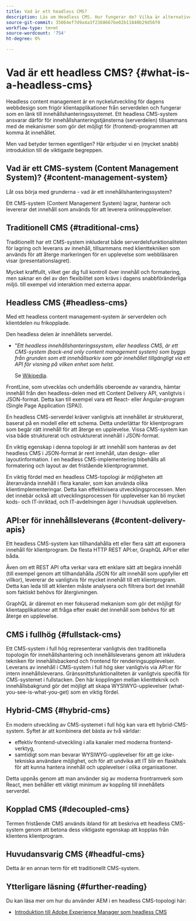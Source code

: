 ```yaml
---
title: Vad är ett headless CMS?
description: Läs om Headless CMS. Hur fungerar de? Vilka är alternativen och skillnaderna? Varför vill du använda ett headless CMS?
source-git-commit: 35064ef7d9a4a3f2368667be02b11840b29d56f0
workflow-type: tm+mt
source-wordcount: '754'
ht-degree: 0%

---
```



# Vad är ett headless CMS? {#what-is-a-headless-cms}

Headless content management är en nyckelutveckling för dagens webbdesign som frigör klientapplikationer från serverdelen och fungerar som en länk till innehållshanteringssystemet. Ett headless CMS-system ansvarar därför för innehållshanteringstjänsterna (serverdelen) tillsammans med de mekanismer som gör det möjligt för (frontend)-programmen att komma åt innehållet.

Men vad betyder termen egentligen? Här erbjuder vi en (mycket snabb) introduktion till de viktigaste begreppen.

## Vad är ett CMS-system (Content Management System)? {#content-management-system}

Låt oss börja med grunderna - vad är ett innehållshanteringssystem?

Ett CMS-system (Content Management System) lagrar, hanterar och levererar det innehåll som används för att leverera onlineupplevelser.

## Traditionell CMS {#traditional-cms}

Traditionellt har ett CMS-system inkluderat både serverdelsfunktionaliteten för lagring och leverans av innehåll, tillsammans med klienttekniken som används för att återge markeringen för en upplevelse som webbläsaren visar (presentationslagret).

Mycket kraftfullt, vilket ger dig full kontroll över innehåll och formatering, men saknar en del av den flexibilitet som krävs i dagens snabbföränderliga miljö. till exempel vid interaktion med externa appar.

## Headless CMS {#headless-cms}

Med ett headless content management-system är serverdelen och klientdelen nu frikopplade.

Den headless delen är innehållets serverdel.

* &quot;*Ett headless innehållshanteringssystem, eller headless CMS, är ett CMS-system (back-end only content management system) som byggs från grunden som ett innehållsarkiv som gör innehållet tillgängligt via ett API för visning på vilken enhet som helst.*

   Se [Wikipedia](https://en.wikipedia.org/wiki/Headless_content_management_system).

FrontLine, som utvecklas och underhålls oberoende av varandra, hämtar innehåll från den headless-delen med ett Content Delivery API, vanligtvis i JSON-format. Detta kan till exempel vara ett React- eller Angular-program (Single Page Application (SPA)).

En headless CMS-serverdel kräver vanligtvis att innehållet är strukturerat, baserat på en modell eller ett schema. Detta underlättar för klientprogram som begär rätt innehåll för att återge en upplevelse. Vissa CMS-system kan visa både strukturerat och ostrukturerat innehåll i JSON-format.

En viktig egenskap i denna topologi är att innehåll som hanteras av det headless CMS i JSON-format är rent innehåll, utan design- eller layoutinformation. I en headless CMS-implementering bibehålls all formatering och layout av det fristående klientprogrammet.

En viktig fördel med en headless CMS-topologi är möjligheten att återanvända innehåll i flera kanaler, som kan använda olika klientimplementeringar. Detta kan effektivisera utvecklingsprocessen. Men det innebär också att utvecklingsprocessen för upplevelser kan bli mycket kods- och IT-inriktad, och IT-avdelningen äger i huvudsak upplevelsen.

## API:er för innehållsleverans {#content-delivery-apis}

Ett headless CMS-system kan tillhandahålla ett eller flera sätt att exponera innehåll för klientprogram. De flesta HTTP REST API:er, GraphQL API:er eller båda.

Även om ett REST API ofta verkar vara ett enklare sätt att begära innehåll (till exempel genom att tillhandahålla JSON för allt innehåll som uppfyller ett villkor), levererar de vanligtvis för mycket innehåll till ett klientprogram. Detta kan leda till att klienten måste analysera och filtrera bort det innehåll som faktiskt behövs för återgivningen.

GraphQL är däremot en mer fokuserad mekanism som gör det möjligt för klientapplikationer att fråga efter exakt det innehåll som behövs för att återge en upplevelse.

## CMS i fullhög {#fullstack-cms}

Ett CMS-system i full hög representerar vanligtvis den traditionella topologin för innehållshantering och innehållsleverans genom att inkludera tekniken för innehållsbackend och frontend för renderingsupplevelser. Leverans av innehåll i CMS-system i full hög sker vanligtvis via API:er för intern innehållsleverans. Gränssnittsfunktionaliteten är vanligtvis specifik för CMS-systemet i fullstacken. Den här kopplingen mellan klientteknik och innehållsbakgrund gör det möjligt att skapa WYSIWYG-upplevelser (what-you-see-is-what-you-get) som en viktig fördel.

## Hybrid-CMS {#hybrid-cms}

En modern utveckling av CMS-systemet i full hög kan vara ett hybrid-CMS-system. Syftet är att kombinera det bästa av två världar:

* effektiv frontend-utveckling i alla kanaler med moderna frontend-verktyg,
* samtidigt som man bevarar WYSIWYG-upplevelser för att ge icke-tekniska användare möjlighet, och för att undvika att IT blir en flaskhals för att kunna hantera innehåll och upplevelser i olika organisationer.

Detta uppnås genom att man använder sig av moderna frontramverk som React, men behåller ett viktigt minimum av koppling till innehållets serverdel.

## Kopplad CMS {#decoupled-cms}

Termen fristående CMS används ibland för att beskriva ett headless CMS-system genom att betona dess viktigaste egenskap att kopplas från klientens klientprogram.

## Huvudansvarig CMS {#headful-cms}

Detta är en annan term för ett traditionellt CMS-system.

## Ytterligare läsning {#further-reading}

Du kan läsa mer om hur du använder AEM i en headless CMS-topologi här:

* [Introduktion till Adobe Experience Manager som headless CMS](/help/headless/introduction.md)
